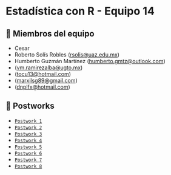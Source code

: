 # Estadística con R - Equipo 14

## :jigsaw: Miembros del equipo
 - Cesar
 - Roberto Solís Robles (rsolis@uaz.edu.mx)
 - Humberto Guzmán Martínez (humberto.gmtz@outlook.com)
 - (vm.ramirezalba@ugto.mx)
 - (tocu13@hotmail.com)
 - (marxilsg89@gmail.com)
 - (dnplfx@hotmail.com)
 

## :bookmark_tabs: Postworks
 
 - [`Postwork 1`](https://github.com/humbertogmtz/bedu-m2-r-team14/tree/main/Postwork-01)
 - [`Postwork 2`](https://github.com/humbertogmtz/bedu-m2-r-team14/tree/main/Postwork-02)
 - [`Postwork 3`](https://github.com/humbertogmtz/bedu-m2-r-team14/tree/main/Postwork-03)
 - [`Postwork 4`](https://github.com/humbertogmtz/bedu-m2-r-team14/tree/main/Postwork-04)
 - [`Postwork 5`](https://github.com/humbertogmtz/bedu-m2-r-team14/tree/main/Postwork-05)
 - [`Postwork 6`](Postwork-06)
 - [`Postwork 7`](Postwork-07)
 - [`Postwork 8`](Postwork-08/Readme.md)